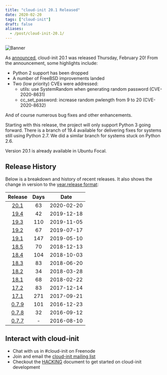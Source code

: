 ```yaml
---
title: "cloud-init 20.1 Released"
date: 2020-02-20
tags: ["cloud-init"]
draft: false
aliases:
  - /post/cloud-init-20.1/
---
```


![Banner](/img/cloud-init/cloud-init.png#center)

As [announced](https://lists.launchpad.net/cloud-init/msg00246.html),
cloud-init 20.1 was released Thursday, February 20! From the announcement, some
highlights include:

- Python 2 support has been dropped
- A number of FreeBSD improvements landed
- Two (low priority) CVEs were addressed:
  - utils: use SystemRandom when generating random password (CVE-2020-8631)
  - cc_set_password: increase random pwlength from 9 to 20 (CVE-2020-8632)

And of course numerous bug fixes and other enhancements.

Starting with this release, the project will only support Python 3 going
forward. There is a branch of 19.4 available for delivering fixes for
systems still using Python 2.7. We did a similar branch for systems
stuck on Python 2.6.

Version 20.1 is already available in Ubuntu Focal.

## Release History

Below is a breakdown and history of recent releases. It also shows the change in version to the [year.release format](https://lists.launchpad.net/cloud-init/msg00097.html):

| Release | Days | Date |
|:-------:|:----:|:----:|
[20.1](https://lists.launchpad.net/cloud-init/msg00246.html) | 63  | 2020-02-20
[19.4](https://lists.launchpad.net/cloud-init/msg00239.html) | 42  | 2019-12-18
[19.3](https://lists.launchpad.net/cloud-init/msg00230.html) | 110 | 2019-11-05
[19.2](https://lists.launchpad.net/cloud-init/msg00219.html) | 67  | 2019-07-17
[19.1](https://lists.launchpad.net/cloud-init/msg00209.html) | 147 | 2019-05-10
[18.5](https://lists.launchpad.net/cloud-init/msg00180.html) | 70  | 2018-12-13
[18.4](https://lists.launchpad.net/cloud-init/msg00180.html) | 104 | 2018-10-03
[18.3](https://lists.launchpad.net/cloud-init/msg00164.html) | 83  | 2018-06-20
[18.2](https://lists.launchpad.net/cloud-init/msg00145.html) | 34  | 2018-03-28
[18.1](https://lists.launchpad.net/cloud-init/msg00144.html) | 68  | 2018-02-22
[17.2](https://lists.launchpad.net/cloud-init/msg00117.html) | 83  | 2017-12-14
[17.1](https://lists.launchpad.net/cloud-init/msg00106.html) | 271  | 2017-09-21
[0.7.9](https://lists.launchpad.net/cloud-init/msg00057.html) | 101  |  2016-12-23
[0.7.8](https://lists.launchpad.net/cloud-init/msg00043.html) | 32  | 2016-09-12
[0.7.7](https://lists.launchpad.net/cloud-init/msg00041.html) | - | 2016-08-10

## Interact with cloud-init

- Chat with us in #cloud-init on Freenode
- Join and email the [cloud-init mailing list](https://launchpad.net/~cloud-init)
- Checkout the [HACKING](https://cloudinit.readthedocs.io/en/latest/topics/hacking.html) document to get started on cloud-init development
